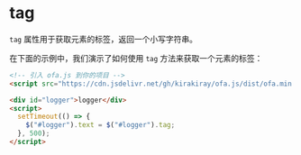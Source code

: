 # tag

`tag` 属性用于获取元素的标签，返回一个小写字符串。

在下面的示例中，我们演示了如何使用 `tag` 方法来获取一个元素的标签：

<html-viewer>

```html
<!-- 引入 ofa.js 到你的项目 -->
<script src="https://cdn.jsdelivr.net/gh/kirakiray/ofa.js/dist/ofa.min.js"></script>
```

```html
<div id="logger">logger</div>
<script>
  setTimeout(() => {
    $("#logger").text = $("#logger").tag;
  }, 500);
</script>
```

</html-viewer>